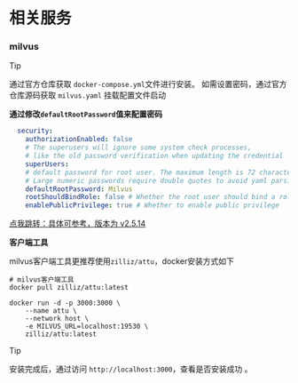 # 相关服务

### milvus

<LinkCard url="https://github.com/milvus-io/milvus"
title="官方仓库"
description="https://github.com/milvus-io/milvus"
/>

> [!TIP]
> 通过官方仓库获取 `docker-compose.yml`文件进行安装。
> 如需设置密码，通过官方仓库源码获取 `milvus.yaml` 挂载配置文件启动

<FileViewer aInfo="点我查看docker-compose.yml v2.5.14" file="/vite-coding-doc/file/milvus-standalone-docker-compose.yml" />

**通过修改`defaultRootPassword`值来配置密码**

<FileViewer aInfo="点我查看 milvus.yaml" file="/vite-coding-doc/file/milvus.yaml" />

```yaml {8}
  security:
    authorizationEnabled: false
    # The superusers will ignore some system check processes,
    # like the old password verification when updating the credential
    superUsers: 
    # default password for root user. The maximum length is 72 characters. 
    # Large numeric passwords require double quotes to avoid yaml parsing precision issues.
    defaultRootPassword: Milvus
    rootShouldBindRole: false # Whether the root user should bind a role when the authorization is enabled.
    enablePublicPrivilege: true # Whether to enable public privilege
```

[点我跳转：具体可参考，版本为 v2.5.14](../other/m1-docker.md#mysql、redis、otel、minio、milvus)



**客户端工具**

milvus客户端工具更推荐使用`zilliz/attu`，docker安装方式如下

```shell
# milvus客户端工具
docker pull zilliz/attu:latest

docker run -d -p 3000:3000 \
    --name attu \
    --network host \
    -e MILVUS_URL=localhost:19530 \
    zilliz/attu:latest
```

> [!TIP]
> 安装完成后，通过访问 `http://localhost:3000`，查看是否安装成功 。
